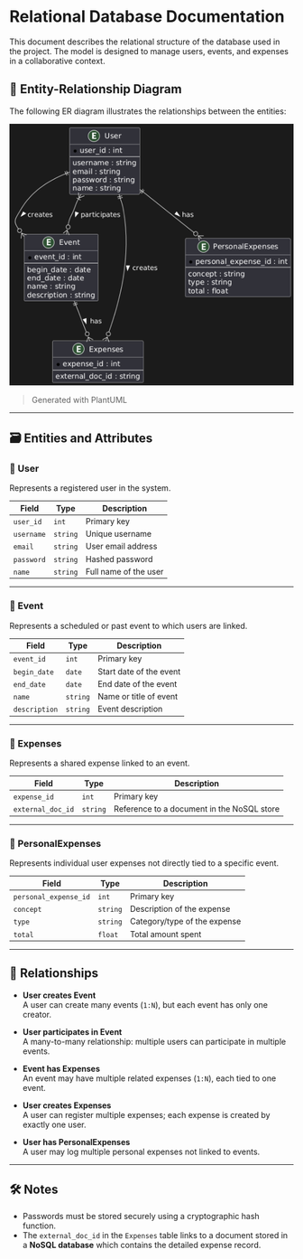 # Relational Database Documentation

This document describes the relational structure of the database used in the project. The model is designed to manage users, events, and expenses in a collaborative context.

## 🧩 Entity-Relationship Diagram

The following ER diagram illustrates the relationships between the entities:

![ER Diagram](./ER_Data_Model.png)

> Generated with PlantUML

---

## 🗃️ Entities and Attributes

### 🧑 User

Represents a registered user in the system.

| Field      | Type     | Description             |
|------------|----------|-------------------------|
| `user_id`  | `int`    | Primary key             |
| `username` | `string` | Unique username         |
| `email`    | `string` | User email address      |
| `password` | `string` | Hashed password         |
| `name`     | `string` | Full name of the user   |

---

### 📅 Event

Represents a scheduled or past event to which users are linked.

| Field        | Type     | Description              |
|--------------|----------|--------------------------|
| `event_id`   | `int`    | Primary key              |
| `begin_date` | `date`   | Start date of the event  |
| `end_date`   | `date`   | End date of the event    |
| `name`       | `string` | Name or title of event   |
| `description`| `string` | Event description        |

---

### 💸 Expenses

Represents a shared expense linked to an event.

| Field             | Type     | Description                                |
|-------------------|----------|--------------------------------------------|
| `expense_id`      | `int`    | Primary key                                |
| `external_doc_id` | `string` | Reference to a document in the NoSQL store |

---

### 🧾 PersonalExpenses

Represents individual user expenses not directly tied to a specific event.

| Field                 | Type     | Description                  |
|-----------------------|----------|------------------------------|
| `personal_expense_id` | `int`    | Primary key                  |
| `concept`             | `string` | Description of the expense   |
| `type`                | `string` | Category/type of the expense |
| `total`               | `float`  | Total amount spent           |

---

## 🔗 Relationships

- **User creates Event**  
  A user can create many events (`1:N`), but each event has only one creator.

- **User participates in Event**  
  A many-to-many relationship: multiple users can participate in multiple events.

- **Event has Expenses**  
  An event may have multiple related expenses (`1:N`), each tied to one event.

- **User creates Expenses**  
  A user can register multiple expenses; each expense is created by exactly one user.

- **User has PersonalExpenses**  
  A user may log multiple personal expenses not linked to events.

---

## 🛠️ Notes

- Passwords must be stored securely using a cryptographic hash function.
- The `external_doc_id` in the `Expenses` table links to a document stored in a **NoSQL database** which contains the detailed expense record.